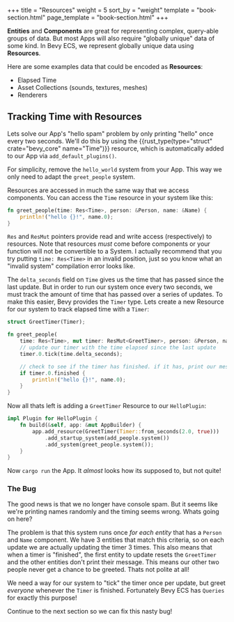 +++
title = "Resources"
weight = 5
sort_by = "weight"
template = "book-section.html"
page_template = "book-section.html"
+++

**Entities** and **Components** are great for representing complex, query-able groups of data. But most Apps will also require "globally unique" data of some kind. In Bevy ECS, we represent globally unique data using **Resources**.

Here are some examples data that could be encoded as **Resources**:
* Elapsed Time
* Asset Collections (sounds, textures, meshes)
* Renderers

## Tracking Time with Resources

Lets solve our App's "hello spam" problem by only printing "hello" once every two seconds. We'll do this by using the {{rust_type(type="struct" crate="bevy_core" name="Time")}} resource, which is automatically added to our App via `add_default_plugins()`.

For simplicity, remove the `hello_world` system from your App. This way we only need to adapt the `greet_people` system.

Resources are accessed in much the same way that we access components. You can access the `Time` resource in your system like this:

```rs
fn greet_people(time: Res<Time>, person: &Person, name: &Name) {
    println!("hello {}!", name.0);
}
```

`Res` and `ResMut` pointers provide read and write access (respectively) to resources. Note that resources *must* come before components or your function will not be convertible to a System. I actually recommend that you try putting `time: Res<Time>` in an invalid position, just so you know what an "invalid system" compilation error looks like.

The `delta_seconds` field on `Time` gives us the time that has passed since the last update. But in order to run our system once every two seconds, we must track the amount of time that has passed over a series of updates. To make this easier, Bevy provides the `Timer` type. Lets create a new Resource for our system to track elapsed time with a `Timer`:

```rs
struct GreetTimer(Timer);

fn greet_people(
    time: Res<Time>, mut timer: ResMut<GreetTimer>, person: &Person, name: &Name) {
    // update our timer with the time elapsed since the last update
    timer.0.tick(time.delta_seconds);

    // check to see if the timer has finished. if it has, print our message
    if timer.0.finished {
        println!("hello {}!", name.0);
    }
}
```

Now all thats left is adding a `GreetTimer` Resource to our `HelloPlugin`:
```rs
impl Plugin for HelloPlugin {
    fn build(&self, app: &mut AppBuilder) {
        app.add_resource(GreetTimer(Timer::from_seconds(2.0, true)))
            .add_startup_system(add_people.system())
            .add_system(greet_people.system());
    }
}
```

Now `cargo run` the App. It _almost_ looks how its supposed to, but not quite!

### The Bug

The good news is that we no longer have console spam. But it seems like we're printing names randomly and the timing seems wrong. Whats going on here?

The problem is that this system runs once _for each entity_ that has a `Person` and `Name` component. We have 3 entities that match this criteria, so on each update we are actually updating the timer 3 times. This also means that when a timer is "finished", the first entity to update resets the `GreetTimer` and the other entities don't print their message. This means our other two people never get a chance to be greeted. Thats not polite at all!

We need a way for our system to "tick" the timer once per update, but greet _everyone_ whenever the `Timer` is finished. Fortunately Bevy ECS has `Queries` for exactly this purpose!

Continue to the next section so we can fix this nasty bug!